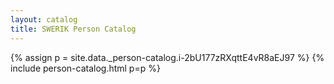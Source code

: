 ```yaml
---
layout: catalog
title: SWERIK Person Catalog
---
```

{% assign p = site.data._person-catalog.i-2bU177zRXqttE4vR8aEJ97 %}
{% include person-catalog.html p=p %}

